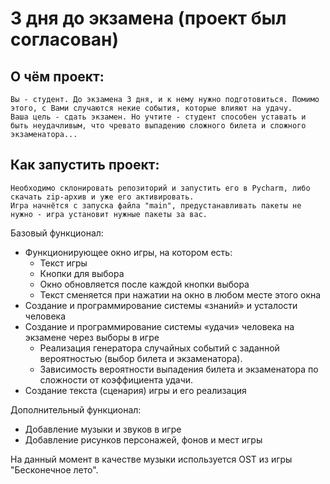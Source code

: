 # 3 дня до экзамена (проект был согласован)

## О чём проект:
    Вы - студент. До экзамена 3 дня, и к нему нужно подготовиться. Помимо этого, с Вами случаются некие события, которые влияют на удачу.
    Ваша цель - сдать экзамен. Но учтите - студент способен уставать и быть неудачливым, что чревато выпадению сложного билета и сложного экзаменатора...
    
## Как запустить проект:
    Необходимо склонировать репозиторий и запустить его в Pycharm, либо скачать zip-архив и уже его активировать.
    Игра начнётся с запуска файла "main", предустанавливать пакеты не нужно - игра установит нужные пакеты за вас.

Базовый функционал:
- Функционирующее окно игры, на котором есть:
    - Текст игры
    - Кнопки для выбора
    - Окно обновляется после каждой кнопки выбора
    - Текст сменяется при нажатии на окно в любом месте этого окна
- Создание и программирование системы «знаний» и усталости человека
- Создание и программирование системы «удачи» человека на экзамене через выборы в игре
    - Реализация генератора случайных событий с заданной вероятностью (выбор билета и экзаменатора).
    - Зависимость вероятности выпадения билета и экзаменатора по сложности от коэффициента удачи.
- Создание текста (сценария) игры и его реализация

Дополнительный функционал:
- Добавление музыки и звуков в игре
- Добавление рисунков персонажей, фонов и мест игры

На данный момент в качестве музыки используется OST из игры "Бесконечное лето".
